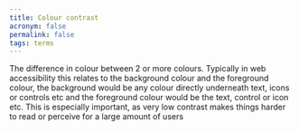 ```yaml
---
title: Colour contrast
acronym: false
permalink: false
tags: terms
---
```

The difference in colour between 2 or more colours. Typically in web accessibility this relates to the background colour and the foreground colour, the background would be any colour directly underneath text, icons or controls etc and the foreground colour would be the text, control or icon etc. This is especially important, as very low contrast makes things harder to read or perceive for a large amount of users